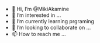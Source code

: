 - 👋 Hi, I’m @MikiAkamine
- 👀 I’m interested in ...
- 🌱 I’m currently learning prgraming
- 💞️ I’m looking to collaborate on ...
- 📫 How to reach me ...

<!---
MikiAkamine/MikiAkamine is a ✨ special ✨ repository because its `README.md` (this file) appears on your GitHub profile.
You can click the Preview link to take a look at your changes.
--->
